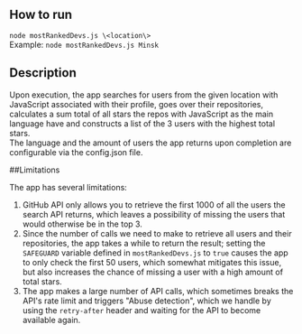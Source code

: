 ## How to run

`node mostRankedDevs.js \<location\>`  
Example: `node mostRankedDevs.js Minsk`

## Description

Upon execution, the app searches for users from the given location with JavaScript associated with their profile, goes 
over their repositories, calculates a sum total of all stars the repos with JavaScript as the main language have
and constructs a list of the 3 users with the highest total stars.  
The language and the amount of users the app returns upon completion are configurable via the config.json file.

##Limitations

The app has several limitations:
1. GitHub API only allows you to retrieve the first 1000 of all the users the search API returns, which leaves a 
possibility of missing the users that would otherwise be in the top 3.
2. Since the number of calls we need to make to retrieve all users and their repositories, the app takes a while to 
return the result; setting the `SAFEGUARD` variable defined in `mostRankedDevs.js` to `true` causes the app to only 
check the first 50 users, which somewhat mitigates this issue, but also increases the chance of missing a user with a
high amount of total stars. 
3. The app makes a large number of API calls, which sometimes breaks the API's rate limit and triggers "Abuse detection",
which we handle by using the `retry-after` header and waiting for the API to become available again.
